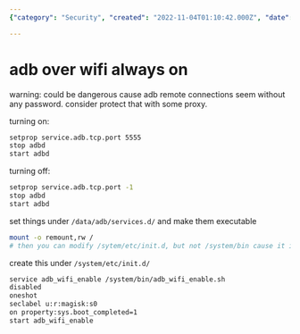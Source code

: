 ```yaml
---
{"category": "Security", "created": "2022-11-04T01:10:42.000Z", "date": "2022-11-04 01:10:42", "description": "This article provides step-by-step instructions on how to enable and disable ADB over WiFi on Android devices. It also emphasizes the importance of implementing password protection for security reasons.", "modified": "2022-11-04T01:40:57.569Z", "tags": ["ADB", "Android", "WiFi", "Security", "Password Protection", "Enabling", "Disabling"], "title": "adb wifi always on"}

---
```


# adb over wifi always on

warning: could be dangerous cause adb remote connections seem without any password. consider protect that with some proxy.

turning on:

```bash
setprop service.adb.tcp.port 5555
stop adbd
start adbd

```

turning off:

```bash
setprop service.adb.tcp.port -1
stop adbd
start adbd

```

set things under `/data/adb/services.d/` and make them executable

```bash
mount -o remount,rw /
# then you can modify /sytem/etc/init.d, but not /system/bin cause it is a copy of /data/system/bin. you should create script there.

```

create this under `/system/etc/init.d/`

```bash
service adb_wifi_enable /system/bin/adb_wifi_enable.sh
disabled
oneshot
seclabel u:r:magisk:s0
on property:sys.boot_completed=1
start adb_wifi_enable

```
